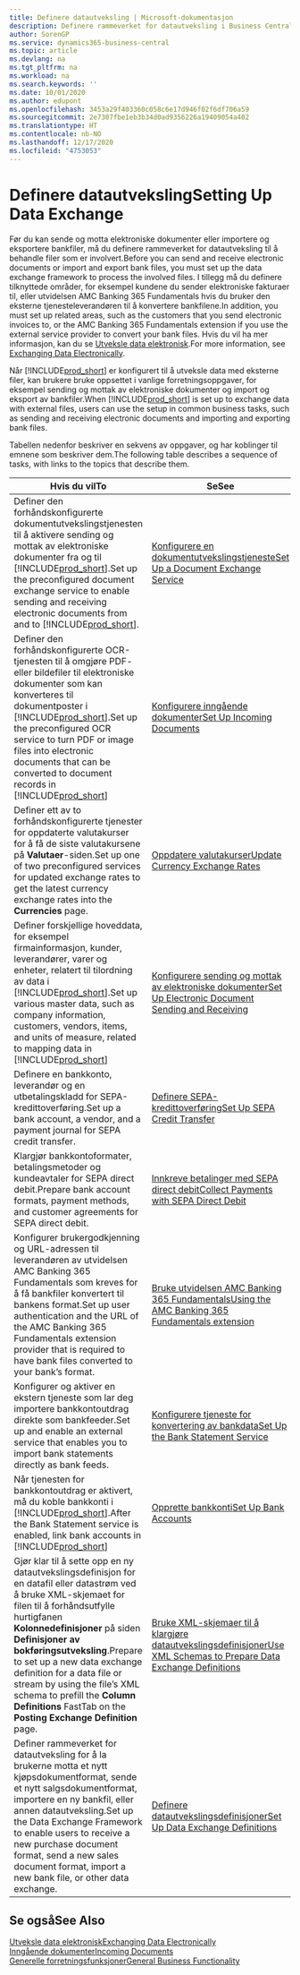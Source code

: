 ```yaml
---
title: Definere datautveksling | Microsoft-dokumentasjon
description: Definere rammeverket for datautveksling i Business Central.
author: SorenGP
ms.service: dynamics365-business-central
ms.topic: article
ms.devlang: na
ms.tgt_pltfrm: na
ms.workload: na
ms.search.keywords: ''
ms.date: 10/01/2020
ms.author: edupont
ms.openlocfilehash: 3453a29f403360c058c6e17d946f02f6df706a59
ms.sourcegitcommit: 2e7307fbe1eb3b34d0ad9356226a19409054a402
ms.translationtype: HT
ms.contentlocale: nb-NO
ms.lasthandoff: 12/17/2020
ms.locfileid: "4753053"
---
```

# <a name="setting-up-data-exchange"></a><span data-ttu-id="8df44-103">Definere datautveksling</span><span class="sxs-lookup"><span data-stu-id="8df44-103">Setting Up Data Exchange</span></span>
<span data-ttu-id="8df44-104">Før du kan sende og motta elektroniske dokumenter eller importere og eksportere bankfiler, må du definere rammeverket for datautveksling til å behandle filer som er involvert.</span><span class="sxs-lookup"><span data-stu-id="8df44-104">Before you can send and receive electronic documents or import and export bank files, you must set up the data exchange framework to process the involved files.</span></span> <span data-ttu-id="8df44-105">I tillegg må du definere tilknyttede områder, for eksempel kundene du sender elektroniske fakturaer til, eller utvidelsen AMC Banking 365 Fundamentals hvis du bruker den eksterne tjenesteleverandøren til å konvertere bankfilene.</span><span class="sxs-lookup"><span data-stu-id="8df44-105">In addition, you must set up related areas, such as the customers that you send electronic invoices to, or the AMC Banking 365 Fundamentals extension if you use the external service provider to convert your bank files.</span></span> <span data-ttu-id="8df44-106">Hvis du vil ha mer informasjon, kan du se [Utveksle data elektronisk](across-data-exchange.md).</span><span class="sxs-lookup"><span data-stu-id="8df44-106">For more information, see [Exchanging Data Electronically](across-data-exchange.md).</span></span>  

 <span data-ttu-id="8df44-107">Når [!INCLUDE[prod_short](includes/prod_short.md)] er konfigurert til å utveksle data med eksterne filer, kan brukere bruke oppsettet i vanlige forretningsoppgaver, for eksempel sending og mottak av elektroniske dokumenter og import og eksport av bankfiler.</span><span class="sxs-lookup"><span data-stu-id="8df44-107">When [!INCLUDE[prod_short](includes/prod_short.md)] is set up to exchange data with external files, users can use the setup in common business tasks, such as sending and receiving electronic documents and importing and exporting bank files.</span></span>  

 <span data-ttu-id="8df44-108">Tabellen nedenfor beskriver en sekvens av oppgaver, og har koblinger til emnene som beskriver dem.</span><span class="sxs-lookup"><span data-stu-id="8df44-108">The following table describes a sequence of tasks, with links to the topics that describe them.</span></span>  

|<span data-ttu-id="8df44-109">**Hvis du vil**</span><span class="sxs-lookup"><span data-stu-id="8df44-109">**To**</span></span>|<span data-ttu-id="8df44-110">**Se**</span><span class="sxs-lookup"><span data-stu-id="8df44-110">**See**</span></span>|  
|------------|-------------|  
|<span data-ttu-id="8df44-111">Definer den forhåndskonfigurerte dokumentutvekslingstjenesten til å aktivere sending og mottak av elektroniske dokumenter fra og til [!INCLUDE[prod_short](includes/prod_short.md)].</span><span class="sxs-lookup"><span data-stu-id="8df44-111">Set up the preconfigured document exchange service to enable sending and receiving electronic documents from and to [!INCLUDE[prod_short](includes/prod_short.md)].</span></span>|[<span data-ttu-id="8df44-112">Konfigurere en dokumentutvekslingstjeneste</span><span class="sxs-lookup"><span data-stu-id="8df44-112">Set Up a Document Exchange Service</span></span>](across-how-to-set-up-a-document-exchange-service.md)|  
|<span data-ttu-id="8df44-113">Definer den forhåndskonfigurerte OCR-tjenesten til å omgjøre PDF- eller bildefiler til elektroniske dokumenter som kan konverteres til dokumentposter i [!INCLUDE[prod_short](includes/prod_short.md)].</span><span class="sxs-lookup"><span data-stu-id="8df44-113">Set up the preconfigured OCR service to turn PDF or image files into electronic documents that can be converted to document records in [!INCLUDE[prod_short](includes/prod_short.md)]</span></span>|[<span data-ttu-id="8df44-114">Konfigurere inngående dokumenter</span><span class="sxs-lookup"><span data-stu-id="8df44-114">Set Up Incoming Documents</span></span>](across-how-setup-income-documents.md)|  
|<span data-ttu-id="8df44-115">Definer ett av to forhåndskonfigurerte tjenester for oppdaterte valutakurser for å få de siste valutakursene på **Valutaer**-siden.</span><span class="sxs-lookup"><span data-stu-id="8df44-115">Set up one of two preconfigured services for updated exchange rates to get the latest currency exchange rates into the **Currencies** page.</span></span>|[<span data-ttu-id="8df44-116">Oppdatere valutakurser</span><span class="sxs-lookup"><span data-stu-id="8df44-116">Update Currency Exchange Rates</span></span>](finance-how-update-currencies.md)|  
|<span data-ttu-id="8df44-117">Definer forskjellige hoveddata, for eksempel firmainformasjon, kunder, leverandører, varer og enheter, relatert til tilordning av data i [!INCLUDE[prod_short](includes/prod_short.md)].</span><span class="sxs-lookup"><span data-stu-id="8df44-117">Set up various master data, such as company information, customers, vendors, items, and units of measure, related to mapping data in [!INCLUDE[prod_short](includes/prod_short.md)]</span></span>|[<span data-ttu-id="8df44-118">Konfigurere sending og mottak av elektroniske dokumenter</span><span class="sxs-lookup"><span data-stu-id="8df44-118">Set Up Electronic Document Sending and Receiving</span></span>](across-how-to-set-up-electronic-document-sending-and-receiving.md)|  
|<span data-ttu-id="8df44-119">Definere en bankkonto, leverandør og en utbetalingskladd for SEPA-kredittoverføring.</span><span class="sxs-lookup"><span data-stu-id="8df44-119">Set up a bank account, a vendor, and a payment journal for SEPA credit transfer.</span></span>|[<span data-ttu-id="8df44-120">Definere SEPA-kredittoverføring</span><span class="sxs-lookup"><span data-stu-id="8df44-120">Set Up SEPA Credit Transfer</span></span>](finance-make-payments-with-bank-data-conversion-service-or-sepa-credit-transfer.md#setting-up-sepa-credit-transfer)|  
|<span data-ttu-id="8df44-121">Klargjør bankkontoformater, betalingsmetoder og kundeavtaler for SEPA direct debit.</span><span class="sxs-lookup"><span data-stu-id="8df44-121">Prepare bank account formats, payment methods, and customer agreements for SEPA direct debit.</span></span>|[<span data-ttu-id="8df44-122">Innkreve betalinger med SEPA direct debit</span><span class="sxs-lookup"><span data-stu-id="8df44-122">Collect Payments with SEPA Direct Debit</span></span>](finance-collect-payments-with-sepa-direct-debit.md)|  
|<span data-ttu-id="8df44-123">Konfigurer brukergodkjenning og URL-adressen til leverandøren av utvidelsen AMC Banking 365 Fundamentals som kreves for å få bankfiler konvertert til bankens format.</span><span class="sxs-lookup"><span data-stu-id="8df44-123">Set up user authentication and the URL of the AMC Banking 365 Fundamentals extension provider that is required to have bank files converted to your bank’s format.</span></span>|[<span data-ttu-id="8df44-124">Bruke utvidelsen AMC Banking 365 Fundamentals</span><span class="sxs-lookup"><span data-stu-id="8df44-124">Using the AMC Banking 365 Fundamentals extension</span></span>](ui-extensions-amc-banking.md)|  
|<span data-ttu-id="8df44-125">Konfigurer og aktiver en ekstern tjeneste som lar deg importere bankkontoutdrag direkte som bankfeeder.</span><span class="sxs-lookup"><span data-stu-id="8df44-125">Set up and enable an external service that enables you to import bank statements directly as bank feeds.</span></span>|[<span data-ttu-id="8df44-126">Konfigurere tjeneste for konvertering av bankdata</span><span class="sxs-lookup"><span data-stu-id="8df44-126">Set Up the Bank Statement Service</span></span>](bank-how-setup-bank-statement-service.md)|  
|<span data-ttu-id="8df44-127">Når tjenesten for bankkontoutdrag er aktivert, må du koble bankkonti i [!INCLUDE[prod_short](includes/prod_short.md)].</span><span class="sxs-lookup"><span data-stu-id="8df44-127">After the Bank Statement service is enabled, link bank accounts in [!INCLUDE[prod_short](includes/prod_short.md)]</span></span>|[<span data-ttu-id="8df44-128">Opprette bankkonti</span><span class="sxs-lookup"><span data-stu-id="8df44-128">Set Up Bank Accounts</span></span>](bank-how-setup-bank-accounts.md)|  
|<span data-ttu-id="8df44-129">Gjør klar til å sette opp en ny datautvekslingsdefinisjon for en datafil eller datastrøm ved å bruke XML-skjemaet for filen til å forhåndsutfylle hurtigfanen **Kolonnedefinisjoner** på siden **Definisjoner av bokføringsutveksling**.</span><span class="sxs-lookup"><span data-stu-id="8df44-129">Prepare to set up a new data exchange definition for a data file or stream by using the file’s XML schema to prefill the **Column Definitions** FastTab on the **Posting Exchange Definition** page.</span></span>|[<span data-ttu-id="8df44-130">Bruke XML-skjemaer til å klargjøre datautvekslingsdefinisjoner</span><span class="sxs-lookup"><span data-stu-id="8df44-130">Use XML Schemas to Prepare Data Exchange Definitions</span></span>](across-how-to-use-xml-schemas-to-prepare-data-exchange-definitions.md)|  
|<span data-ttu-id="8df44-131">Definer rammeverket for datautveksling for å la brukerne motta et nytt kjøpsdokumentformat, sende et nytt salgsdokumentformat, importere en ny bankfil, eller annen datautveksling.</span><span class="sxs-lookup"><span data-stu-id="8df44-131">Set up the Data Exchange Framework to enable users to receive a new purchase document format, send a new sales document format, import a new bank file, or other data exchange.</span></span>|[<span data-ttu-id="8df44-132">Definere datautvekslingsdefinisjoner</span><span class="sxs-lookup"><span data-stu-id="8df44-132">Set Up Data Exchange Definitions</span></span>](across-how-to-set-up-data-exchange-definitions.md)|  

## <a name="see-also"></a><span data-ttu-id="8df44-133">Se også</span><span class="sxs-lookup"><span data-stu-id="8df44-133">See Also</span></span>  
[<span data-ttu-id="8df44-134">Utveksle data elektronisk</span><span class="sxs-lookup"><span data-stu-id="8df44-134">Exchanging Data Electronically</span></span>](across-data-exchange.md)  
[<span data-ttu-id="8df44-135">Inngående dokumenter</span><span class="sxs-lookup"><span data-stu-id="8df44-135">Incoming Documents</span></span>](across-income-documents.md)  
[<span data-ttu-id="8df44-136">Generelle forretningsfunksjoner</span><span class="sxs-lookup"><span data-stu-id="8df44-136">General Business Functionality</span></span>](ui-across-business-areas.md)  
